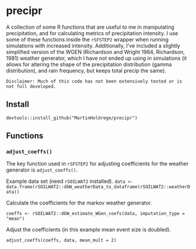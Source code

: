 # precipr

A collection of some R functions that are useful to me 
    in manipulating precipitation, and for calculating metrics of precipitation
    intensity. I use some of these functions inside the `rSFSTEP2` wrapper when running 
    simulations with increased intensity. Additionally, I've included a 
    slightly simplified version of the WGEN (Richardson and Wright 1984,
    Richardson, 1981) weather generator, which I have not ended up using in simulations 
    (it allows for altering the shape of the precipitation
    distribution (gamma distribution), and rain frequency, but keeps total 
    precip the same). 
    
    Disclaimer: Much of this code has not been extensively tested or is not full developed. 

## Install

`devtools::install_github("MartinHoldrege/precipr")`

## Functions

### `adjust_coeffs()`

The key function used in `rSFSTEP2` for adjusting coefficients for the weather generator is `adjust_coeffs()`. 

Example data set (need `rSOILWAT2` installed).
`data <- data.frame(rSOILWAT2::dbW_weatherData_to_dataframe(rSOILWAT2::weatherData))`

Calculate the coefficients for the markov weather generator.

`coeffs <- rSOILWAT2::dbW_estimate_WGen_coefs(data, imputation_type = "mean")`

Adjust the coefficients (in this example mean event size is doubled). 

`adjust_coeffs(coeffs, data, mean_mult = 2)`
